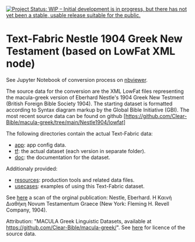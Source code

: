 [![Project Status: WIP – Initial development is in progress, but there has not yet been a stable, usable release suitable for the public.](https://www.repostatus.org/badges/latest/wip.svg)](https://www.repostatus.org/#wip)

# Text-Fabric Nestle 1904 Greek New Testament (based on LowFat XML node)

See Jupyter Notebook of conversion process on [nbviewer](TBD).

The source data for the conversion are the XML LowFat files representing the macula-greek version of Eberhard Nestle's 1904 Greek New Testment (British Foreign Bible Society 1904). The starting dataset is formatted according to Syntax diagram markup by the Global Bible Initiative (GBI).   The most recent source data can be found on github [https://github.com/Clear-Bible/macula-greek/tree/main/Nestle1904/lowfat]

The following directories contain the actual Text-Fabric data:
 * [app](app#readme): app config data.
 * [tf](tf/#readme): the actual dataset (each version in separate folder).
 * [doc](docs/home.md#readme): the documentation for the dataset.
 
 Additionaly provided:
 * [resources](resources#readme): production tools and related data files.
 * [usecases](docs/usecases#readme): examples of using this Text-Fabric dataset.
 
See [here](https://archive.org/details/the-greek-new-testament-nestle-1904-us-edition/mode/2up) a scan of the orginal publication: Nestle, Eberhard. Η Καινή Διαθήκη Novum Testamentum Graece (New York: Fleming H. Revell Company, 1904).
 
 Attribution: "MACULA Greek Linguistic Datasets, available at https://github.com/Clear-Bible/macula-greek/".  See [here](resources/sourcedata#readme) for licence of the source data.
